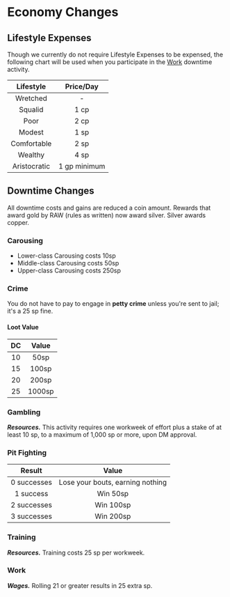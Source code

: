 # Economy Changes

## Lifestyle Expenses
Though we currently do not require Lifestyle Expenses to be expensed, the following chart will be used when you participate in the [Work](https://www.dndbeyond.com/sources/xgte/downtime-revisited#Work) downtime activity.

Lifestyle | Price/Day
:--: | :--: 
Wretched | -
Squalid | 1 cp
Poor | 2 cp
Modest | 1 sp
Comfortable | 2 sp
Wealthy | 4 sp
Aristocratic | 1 gp minimum

## Downtime Changes
All downtime costs and gains are reduced a coin amount. Rewards that award gold by RAW (rules as written) now award silver. Silver awards copper.

### Carousing
- Lower-class Carousing costs 10sp
- Middle-class Carousing costs 50sp
- Upper-class Carousing costs 250sp

### Crime
You do not have to pay to engage in **petty crime** unless you're sent to jail; it's a 25 sp fine.

#### Loot Value
DC | Value
:--: | :--:
10 | 50sp
15 | 100sp
20 | 200sp
25 | 1000sp

### Gambling
***Resources.*** This activity requires one workweek of effort plus a stake of at least 10 sp, to a maximum of 1,000 sp or more, upon DM approval.

### Pit Fighting
Result | Value
:--: | :--:
0 successes | Lose your bouts, earning nothing
1 success | Win 50sp
2 successes | Win 100sp
3 successes | Win 200sp

### Training
***Resources.*** Training costs 25 sp per workweek.

### Work
***Wages.*** Rolling 21 or greater results in 25 extra sp.
